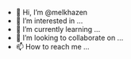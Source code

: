 - 👋 Hi, I’m @melkhazen
- 👀 I’m interested in ...
- 🌱 I’m currently learning ...
- 💞️ I’m looking to collaborate on ...
- 📫 How to reach me ...

<!---
melkhazen/melkhazen is a ✨ special ✨ repository because its `README.md` (this file) appears on your GitHub profile.
You can click the Preview link to take a look at your changes.
--->
